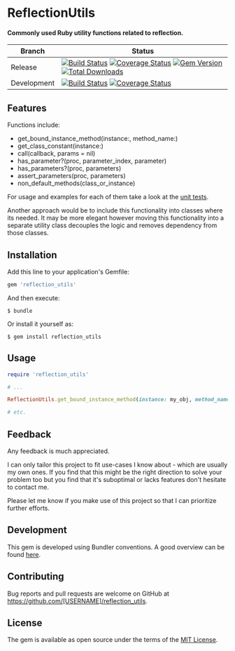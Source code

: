 # ReflectionUtils

#### Commonly used Ruby utility functions related to reflection.

| Branch | Status |
| ------ | ------ |
| Release | [![Build Status](https://travis-ci.org/thisismydesign/reflection_utils.svg?branch=release)](https://travis-ci.org/thisismydesign/reflection_utils)   [![Coverage Status](https://coveralls.io/repos/github/thisismydesign/reflection_utils/badge.svg?branch=release)](https://coveralls.io/github/thisismydesign/reflection_utils?branch=release)   [![Gem Version](https://badge.fury.io/rb/reflection_utils.svg)](https://badge.fury.io/rb/reflection_utils)   [![Total Downloads](http://ruby-gem-downloads-badge.herokuapp.com/reflection_utils?type=total)](https://rubygems.org/gems/reflection_utils) |
| Development | [![Build Status](https://travis-ci.org/thisismydesign/reflection_utils.svg?branch=master)](https://travis-ci.org/thisismydesign/reflection_utils)   [![Coverage Status](https://coveralls.io/repos/github/thisismydesign/reflection_utils/badge.svg?branch=master)](https://coveralls.io/github/thisismydesign/reflection_utils?branch=master) |

## Features

Functions include:
- get_bound_instance_method(instance:, method_name:)
- get_class_constant(instance:)
- call(callback, params = nil)
- has_parameter?(proc, parameter_index, parameter)
- has_parameters?(proc, parameters)
- assert_parameters(proc, parameters)
- non_default_methods(class_or_instance)

For usage and examples for each of them take a look at the [unit tests](https://github.com/thisismydesign/reflection_utils/blob/master/spec/reflection_utils_spec.rb).

Another approach would be to include this functionality into classes where its needed. It may be more elegant however moving this functionality into a separate utility class decouples the logic and removes dependency from those classes.

## Installation

Add this line to your application's Gemfile:

```ruby
gem 'reflection_utils'
```

And then execute:

    $ bundle

Or install it yourself as:

    $ gem install reflection_utils

## Usage

```ruby
require 'reflection_utils'

# ...

ReflectionUtils.get_bound_instance_method(instance: my_obj, method_name: :my_method)

# etc.
```

## Feedback

Any feedback is much appreciated.

I can only tailor this project to fit use-cases I know about - which are usually my own ones. If you find that this might be the right direction to solve your problem too but you find that it's suboptimal or lacks features don't hesitate to contact me.

Please let me know if you make use of this project so that I can prioritize further efforts.

## Development

This gem is developed using Bundler conventions. A good overview can be found [here](http://bundler.io/v1.14/guides/creating_gem.html).

## Contributing

Bug reports and pull requests are welcome on GitHub at https://github.com/[USERNAME]/reflection_utils.

## License

The gem is available as open source under the terms of the [MIT License](http://opensource.org/licenses/MIT).

